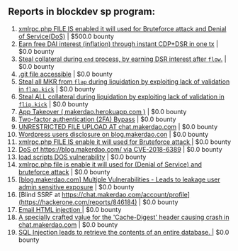 ## Reports in blockdev sp program:
1. [xmlrpc.php FILE IS enabled it will used for Bruteforce attack and Denial of Service(DoS)](https://hackerone.com/reports/1086850) | $500.0 bounty
2. [Earn free DAI interest (inflation) through instant CDP+DSR in one tx](https://hackerone.com/reports/665798) | $0.0 bounty
3. [Steal collateral during `end` process, by earning DSR interest after `flow`.](https://hackerone.com/reports/672664) | $0.0 bounty
4. [.git file accessible](https://hackerone.com/reports/686805) | $0.0 bounty
5. [Steal all MKR from `flap` during liquidation by exploiting lack of validation in `flap.kick`](https://hackerone.com/reports/684152) | $0.0 bounty
6. [Steal ALL collateral during liquidation by exploiting lack of validation in `flip.kick`](https://hackerone.com/reports/684092) | $0.0 bounty
7. [App Takeover ( makerdao.herokuapp.com )](https://hackerone.com/reports/664044) | $0.0 bounty
8. [Two-factor authentication (2FA) Bypass](https://hackerone.com/reports/708303) | $0.0 bounty
9. [UNRESTRICTED FILE UPLOAD AT chat.makerdao.com](https://hackerone.com/reports/692360) | $0.0 bounty
10. [Wordpress users disclosure on blog.makerdao.con](https://hackerone.com/reports/684701) | $0.0 bounty
11. [xmlrpc.php FILE IS enable it will used for Bruteforce attack ](https://hackerone.com/reports/777279) | $0.0 bounty
12. [DoS of https://blog.makerdao.com/ via CVE-2018-6389](https://hackerone.com/reports/777274) | $0.0 bounty
13. [load scripts DOS vulnerability](https://hackerone.com/reports/826238) | $0.0 bounty
14. [xmlrpc.php file is enable it will used for (Denial of Service) and bruteforce attack](https://hackerone.com/reports/747829) | $0.0 bounty
15. [[blog.makerdao.com] Multiple Vulnerabilities - Leads to leakage user admin sensitive exposure](https://hackerone.com/reports/747825) | $0.0 bounty
16. [Blind SSRF at https://chat.makerdao.com/account/profile](https://hackerone.com/reports/846184) | $0.0 bounty
17. [Email HTML injection ](https://hackerone.com/reports/894880) | $0.0 bounty
18. [A specially crafted value for the 'Cache-Digest' header causing crash in  chat.makerdao.com](https://hackerone.com/reports/972936) | $0.0 bounty
19. [SQL Injection leads to retrieve the contents of an entire database. ](https://hackerone.com/reports/1002641) | $0.0 bounty